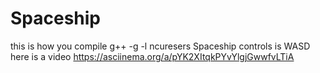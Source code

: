 # Spaceship
this is how you compile g++ -g -l ncuresers Spaceship
controls is WASD
here is a video https://asciinema.org/a/pYK2XItqkPYvYlgjGwwfvLTiA
